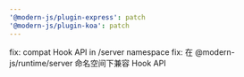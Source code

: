 ```yaml
---
'@modern-js/plugin-express': patch
'@modern-js/plugin-koa': patch
---
```


fix: compat Hook API in /server namespace
fix: 在 @modern-js/runtime/server 命名空间下兼容 Hook API
